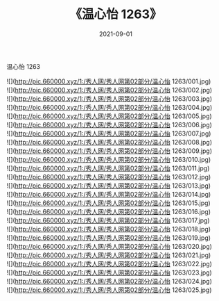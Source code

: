﻿---
layout: post
title:  《温心怡 1263》
date:   2021-09-01
img: http://pic.660000.xyz/1:/秀人网/秀人网第02部分/温心怡 1263/000.jpg
categories: [美女, 清纯, 唯美]
---

温心怡 1263

  ![](http://pic.660000.xyz/1:/秀人网/秀人网第02部分/温心怡 1263/001.jpg) <br> ![](http://pic.660000.xyz/1:/秀人网/秀人网第02部分/温心怡 1263/002.jpg) <br> ![](http://pic.660000.xyz/1:/秀人网/秀人网第02部分/温心怡 1263/003.jpg) <br> ![](http://pic.660000.xyz/1:/秀人网/秀人网第02部分/温心怡 1263/004.jpg) <br> ![](http://pic.660000.xyz/1:/秀人网/秀人网第02部分/温心怡 1263/005.jpg) <br> ![](http://pic.660000.xyz/1:/秀人网/秀人网第02部分/温心怡 1263/006.jpg) <br> ![](http://pic.660000.xyz/1:/秀人网/秀人网第02部分/温心怡 1263/007.jpg) <br> ![](http://pic.660000.xyz/1:/秀人网/秀人网第02部分/温心怡 1263/008.jpg) <br> ![](http://pic.660000.xyz/1:/秀人网/秀人网第02部分/温心怡 1263/009.jpg) <br> ![](http://pic.660000.xyz/1:/秀人网/秀人网第02部分/温心怡 1263/010.jpg) <br> ![](http://pic.660000.xyz/1:/秀人网/秀人网第02部分/温心怡 1263/011.jpg) <br> ![](http://pic.660000.xyz/1:/秀人网/秀人网第02部分/温心怡 1263/012.jpg) <br> ![](http://pic.660000.xyz/1:/秀人网/秀人网第02部分/温心怡 1263/013.jpg) <br> ![](http://pic.660000.xyz/1:/秀人网/秀人网第02部分/温心怡 1263/014.jpg) <br> ![](http://pic.660000.xyz/1:/秀人网/秀人网第02部分/温心怡 1263/015.jpg) <br> ![](http://pic.660000.xyz/1:/秀人网/秀人网第02部分/温心怡 1263/016.jpg) <br> ![](http://pic.660000.xyz/1:/秀人网/秀人网第02部分/温心怡 1263/017.jpg) <br> ![](http://pic.660000.xyz/1:/秀人网/秀人网第02部分/温心怡 1263/018.jpg) <br> ![](http://pic.660000.xyz/1:/秀人网/秀人网第02部分/温心怡 1263/019.jpg) <br> ![](http://pic.660000.xyz/1:/秀人网/秀人网第02部分/温心怡 1263/020.jpg) <br> ![](http://pic.660000.xyz/1:/秀人网/秀人网第02部分/温心怡 1263/021.jpg) <br> ![](http://pic.660000.xyz/1:/秀人网/秀人网第02部分/温心怡 1263/022.jpg) <br> ![](http://pic.660000.xyz/1:/秀人网/秀人网第02部分/温心怡 1263/023.jpg) <br> ![](http://pic.660000.xyz/1:/秀人网/秀人网第02部分/温心怡 1263/024.jpg) <br> ![](http://pic.660000.xyz/1:/秀人网/秀人网第02部分/温心怡 1263/025.jpg) <br>